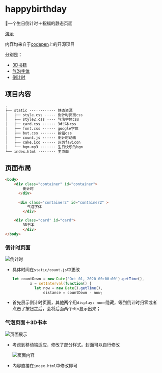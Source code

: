 # happybirthday

:birthday:一个生日倒计时＋祝福的静态页面

[演示](https://orangeshinee.github.io/happybirthday)

内容均来自于[codepen](https://codepen.io/)上的开源项目

分别是：

- [3D书籍](https://codepen.io/rikanutyy/pen/PEJBxX)
- [气泡字体](https://codepen.io/mkrtchyan/pen/mJCcz)
- [倒计时](https://codepen.io/AllThingsSmitty/pen/JJavZN)

## 项目内容

```md
.
├── static ············ 静态资源
│   ├── style.css ····· 倒计时页面css
│   ├── style2.css ···· 气泡字体css
│   ├── card.css ······ 3d书本css
│   ├── font.css ······ google字体
│   ├── but.css ······· 按钮css
│   ├── count.js ······ 倒计时动画
│   ├── cake.ico ······ 网页favicon
│   └── bgm.mp3 ······· 生日快乐的bgm
└── index.html ········ 主页面
```



## 页面布局

```html
<body>
    <div class="container" id="container">
        倒计时
      </div>
      
      <div class="container2" id="container2" >
          气泡字体
        </div>

    <div class="card" id="card">
        3D书本
        </div>
</body>
```



### 倒计时页面

![倒计时](https://picsshine.oss-cn-shenzhen.aliyuncs.com/blogpics/20191003002103.png)

- 具体时间在`static/count.js`中更改

  ```js
  let countDown = new Date('Oct 01, 2020 00:00:00').getTime(),
          x = setInterval(function() {
            let now = new Date().getTime(),
                distance = countDown - now;
  ```

- 首先展示倒计时页面，其他两个用`display: none`隐藏，等到倒计时归零或者点击了按钮之后，会将后面两个`div`显示出来；

  

### 气泡页面＋3D书本

![页面展示](https://picsshine.oss-cn-shenzhen.aliyuncs.com/blogpics/20191003002738.png)

- 考虑到移动端适应，修改了部分样式。封面可以自行修改

  ![页面内容](https://picsshine.oss-cn-shenzhen.aliyuncs.com/blogpics/20191003003917.png)

- 内容直接在`index.html`中修改即可